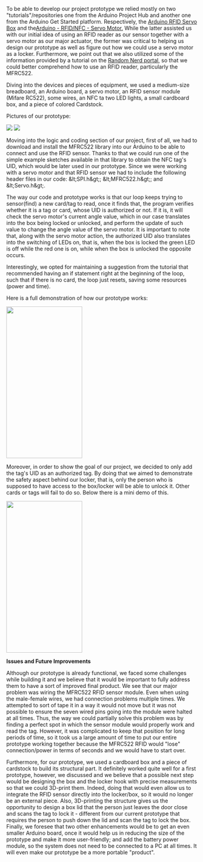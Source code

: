 To be able to develop our project prototype we relied mostly on two &quot;tutorials&quot;/repositories one from the Arduino Project Hub and another one from the Arduino Get Started platform. Respectively, the [Arduino RFID Servo Box](https://create.arduino.cc/projecthub/arcaegecengiz/arduino-rfid-servo-box-4361f1) and the[​​Arduino - RFID/NFC - Servo Motor.](https://arduinogetstarted.com/tutorials/arduino-rfid-nfc-servo-motor) While the latter assisted us with our initial idea of using an RFID reader as our sensor together with a servo motor as our major actuator, the former was critical to helping us design our prototype as well as figure out how we could use a servo motor as a locker. Furthermore, we point out that we also utilized some of the information provided by a tutorial on the [Random Nerd portal](https://randomnerdtutorials.com/security-access-using-mfrc522-rfid-reader-with-arduino/), so that we could better comprehend how to use an RFID reader, particularly the MFRC522.

Diving into the devices and pieces of equipment, we used a medium-size breadboard, an Arduino board, a servo motor, an RFID sensor module (Mifare RC522), some wires, an NFC ta two LED lights, a small cardboard box, and a piece of colored Cardstock.

Pictures of our prototype:

![](RackMultipart20220221-4-1m6yfgb_html_f1de06ea22fb93cf.jpg) ![](RackMultipart20220221-4-1m6yfgb_html_b30f619e8937be5d.png)

Moving into the logic and coding section of our project, first of all, we had to download and install the MFRC522 library into our Arduino to be able to connect and use the RFID sensor. Thanks to that we could run one of the simple example sketches available in that library to obtain the NFC tag&#39;s UID, which would be later used in our prototype. Since we were working with a servo motor and that RFID sensor we had to include the following header files in our code: \&lt;SPI.h\&gt;; \&lt;MFRC522.h\&gt;; and \&lt;Servo.h\&gt;.

The way our code and prototype works is that our loop keeps trying to sensor(find) a new card/tag to read, once it finds that, the program verifies whether it is a tag or card, whose UID is authorized or not. If it is, it will check the servo motor&#39;s current angle value, which in our case translates into the box being locked or unlocked, and perform the update of such value to change the angle value of the servo motor. It is important to note that, along with the servo motor action, the authorized UID also translates into the switching of LEDs on, that is, when the box is locked the green LED is off while the red one is on, while when the box is unlocked the opposite occurs.

Interestingly, we opted for maintaining a suggestion from the tutorial that recommended having an if statement right at the beginning of the loop, such that if there is no card, the loop just resets, saving some resources (power and time).

Here is a full demonstration of how our prototype works:

<img src="https://media2.giphy.com/media/ZXDbIUMmb6csug0OtJ/giphy.gif?cid=790b76112d06ef1d1106e01a5ff8c2137b969d61d7028806&rid=giphy.gif&ct=g" width="200" height="400" />

Moreover, in order to show the goal of our project, we decided to only add the tag&#39;s UID as an authorized tag. By doing that we aimed to demonstrate the safety aspect behind our locker, that is, only the person who is supposed to have access to the box/locker will be able to unlock it. Other cards or tags will fail to do so. Below there is a mini demo of this.

<img src="https://media2.giphy.com/media/o0VWbuOrWNtTScJSEf/giphy.gif?cid=790b76114255e5e4e616b2d8a55b063a35b35abe9f1039b0&rid=giphy.gif&ct=g" width="200" height="400" />

**Issues and Future Improvements**

Although our prototype is already functional, we faced some challenges while building it and we believe that it would be important to fully address them to have a sort of improved final product. We see that our major problem was wiring the MFRC522 RFID sensor module. Even when using the male-female wires, we had connection problems multiple times. We attempted to sort of tape it in a way it would not move but it was not possible to ensure the seven wired pins going into the module were halted at all times. Thus, the way we could partially solve this problem was by finding a perfect spot in which the sensor module would properly work and read the tag. However, it was complicated to keep that position for long periods of time, so it took us a large amount of time to put our entire prototype working together because the MFRC522 RFID would &quot;lose&quot; connection/power in terms of seconds and we would have to start over.

Furthermore, for our prototype, we used a cardboard box and a piece of cardstock to build its structural part. It definitely worked quite well for a first prototype, however, we discussed and we believe that a possible next step would be designing the box and the locker hook with precise measurements so that we could 3D-print them. Indeed, doing that would even allow us to integrate the RFID sensor directly into the locker/box, so it would no longer be an external piece. Also, 3D-printing the structure gives us the opportunity to design a box lid that the person just leaves the door close and scans the tag to lock it - different from our current prototype that requires the person to push down the lid and scan the tag to lock the box. Finally, we foresee that two other enhancements would be to get an even smaller Arduino board, once it would help us in reducing the size of the prototype and make it more user-friendly; and add the battery power module, so the system does not need to be connected to a PC at all times. It will even make our prototype be a more portable &quot;product&quot;.